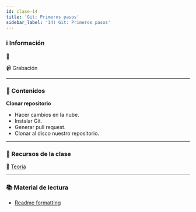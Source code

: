 ```yaml
---
id: clase-14
title: 'Git: Primeros pasos'
sidebar_label: '14) Git: Primeros pasos'
---
```


### ℹ️ Información

📆

📹 Grabación

---

### 📝 Contenidos

**Clonar repositorio**

- Hacer cambios en la nube.
- Instalar Git.
- Generar pull request.
- Clonar al disco nuestro repositorio.

---

### 🚀 Recursos de la clase

📙 [Teoría](https://docs.google.com/document/d/1rQxS7VdiXlRdl4568vqH_D2HxULW0Cn_cRZwktqISJ4/edit)

---

### 📚 Material de lectura

- [Readme formatting](https://docs.github.com/es/github/writing-on-github/basic-writing-and-formatting-syntax)
